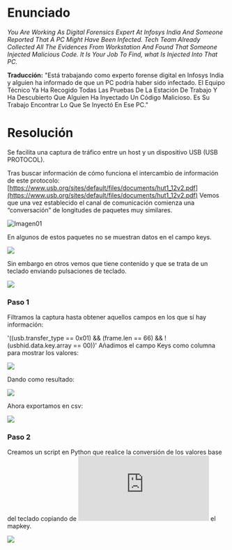 # Enunciado
*You Are Working As Digital Forensics Expert At Infosys India And Someone Reported That A PC Might Have Been Infected. Tech Team Already Collected All The Evidences From Workstation And Found That Someone Injected Malicious Code. It Is Your Job To Find, what Is Injected Into That PC.*

**Traducción:** "Está trabajando como experto forense digital en Infosys India y alguien ha informado de que un PC podría haber sido infectado. El Equipo Técnico Ya Ha Recogido Todas Las Pruebas De La Estación De Trabajo Y Ha Descubierto Que Alguien Ha Inyectado Un Código Malicioso. Es Su Trabajo Encontrar Lo Que Se Inyectó En Ese PC."

# Resolución

Se facilita una captura de tráfico entre un host y un dispositivo USB (USB PROTOCOL). 

Tras buscar información de cómo funciona el intercambio de información de este protocolo:
[https://www.usb.org/sites/default/files/documents/hut1_12v2.pdf](https://www.usb.org/sites/default/files/documents/hut1_12v2.pdf)
Vemos que una vez establecido el canal de comunicación comienza una “conversación” de longitudes de paquetes muy similares.

![Imagen01](01.png)

En algunos de estos paquetes no se muestran datos en el campo keys.

![](02.png)

Sin embargo en otros vemos que tiene contenido y que se trata de un teclado enviando pulsaciones de teclado.

![](03.png)

### Paso 1
Filtramos la captura hasta obtener aquellos campos en los que sí hay información:

'((usb.transfer_type == 0x01) && (frame.len == 66) && !(usbhid.data.key.array ==  00))'
Añadimos el campo Keys como columna para mostrar los valores:

![](04.png)

Dando como resultado:

![](05.png)

Ahora exportamos en csv:

![](06.png)

### Paso 2

Creamos un script en Python que realice la conversión de los valores base del teclado copiando de ![aqui](https://github.com/syminical/PUK/blob/master/maps.py) el mapkey.

![](07.png)
